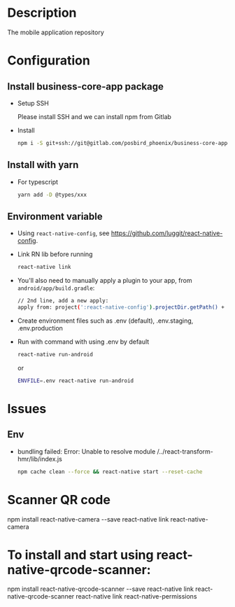 # Description

The mobile application repository

# Configuration

## Install business-core-app package

* Setup SSH

    Please install SSH and we can install npm from Gitlab

* Install

    ```bash
    npm i -S git+ssh://git@gitlab.com/posbird_phoenix/business-core-app#<BRANCH>
    ```

## Install with yarn

* For typescript

  ```bash
  yarn add -D @types/xxx
  ```

## Environment variable

* Using `react-native-config`, see <https://github.com/luggit/react-native-config>.
* Link RN lib before running

  ```bash
  react-native link
  ```

* You'll also need to manually apply a plugin to your app, from `android/app/build.gradle`:

  ```bash
  // 2nd line, add a new apply:
  apply from: project(':react-native-config').projectDir.getPath() + "/dotenv.gradle"
  ```

* Create environment files such as .env (default), .env.staging, .env.production

* Run with command with using .env by default
  
  ```bash
  react-native run-android
  ```

  or

  ```bash
  ENVFILE=.env react-native run-android
  ```

# Issues

## Env

* bundling failed: Error: Unable to resolve module /../react-transform-hmr/lib/index.js

  ```bash
  npm cache clean --force && react-native start --reset-cache
  ```
# Scanner QR code

npm install react-native-camera --save
react-native link react-native-camera

# To install and start using react-native-qrcode-scanner:
npm install react-native-qrcode-scanner --save
react-native link react-native-qrcode-scanner
react-native link react-native-permissions
